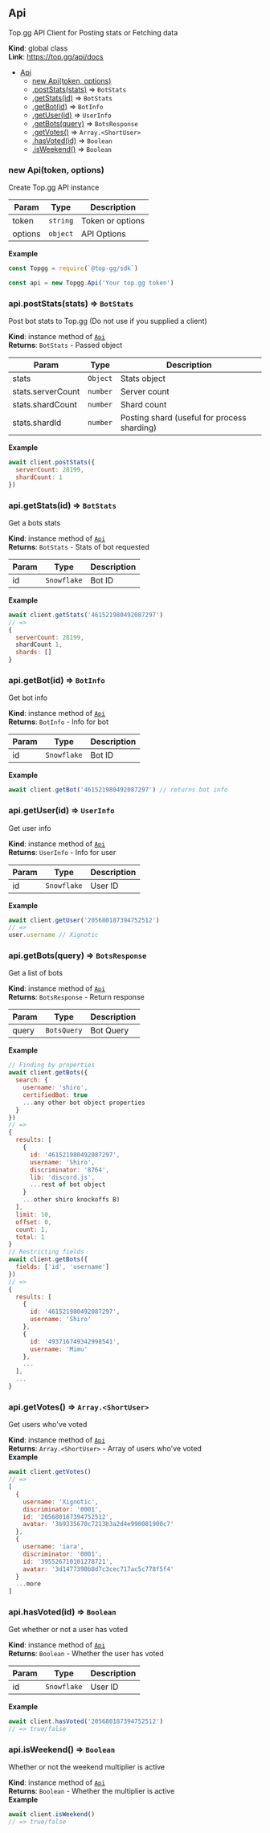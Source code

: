 <a name="Api"></a>

## Api
Top.gg API Client for Posting stats or Fetching data

**Kind**: global class  
**Link**: https://top.gg/api/docs  

* [Api](#Api)
    * [new Api(token, options)](#new_Api_new)
    * [.postStats(stats)](#Api+postStats) ⇒ <code>BotStats</code>
    * [.getStats(id)](#Api+getStats) ⇒ <code>BotStats</code>
    * [.getBot(id)](#Api+getBot) ⇒ <code>BotInfo</code>
    * [.getUser(id)](#Api+getUser) ⇒ <code>UserInfo</code>
    * [.getBots(query)](#Api+getBots) ⇒ <code>BotsResponse</code>
    * [.getVotes()](#Api+getVotes) ⇒ <code>Array.&lt;ShortUser&gt;</code>
    * [.hasVoted(id)](#Api+hasVoted) ⇒ <code>Boolean</code>
    * [.isWeekend()](#Api+isWeekend) ⇒ <code>Boolean</code>

<a name="new_Api_new"></a>

### new Api(token, options)
Create Top.gg API instance


| Param | Type | Description |
| --- | --- | --- |
| token | <code>string</code> | Token or options |
| options | <code>object</code> | API Options |

**Example**  
```js
const Topgg = require(`@top-gg/sdk`)

const api = new Topgg.Api('Your top.gg token')
```
<a name="Api+postStats"></a>

### api.postStats(stats) ⇒ <code>BotStats</code>
Post bot stats to Top.gg (Do not use if you supplied a client)

**Kind**: instance method of [<code>Api</code>](#Api)  
**Returns**: <code>BotStats</code> - Passed object  

| Param | Type | Description |
| --- | --- | --- |
| stats | <code>Object</code> | Stats object |
| stats.serverCount | <code>number</code> | Server count |
| stats.shardCount | <code>number</code> | Shard count |
| stats.shardId | <code>number</code> | Posting shard (useful for process sharding) |

**Example**  
```js
await client.postStats({
  serverCount: 28199,
  shardCount: 1
})
```
<a name="Api+getStats"></a>

### api.getStats(id) ⇒ <code>BotStats</code>
Get a bots stats

**Kind**: instance method of [<code>Api</code>](#Api)  
**Returns**: <code>BotStats</code> - Stats of bot requested  

| Param | Type | Description |
| --- | --- | --- |
| id | <code>Snowflake</code> | Bot ID |

**Example**  
```js
await client.getStats('461521980492087297')
// =>
{
  serverCount: 28199,
  shardCount 1,
  shards: []
}
```
<a name="Api+getBot"></a>

### api.getBot(id) ⇒ <code>BotInfo</code>
Get bot info

**Kind**: instance method of [<code>Api</code>](#Api)  
**Returns**: <code>BotInfo</code> - Info for bot  

| Param | Type | Description |
| --- | --- | --- |
| id | <code>Snowflake</code> | Bot ID |

**Example**  
```js
await client.getBot('461521980492087297') // returns bot info
```
<a name="Api+getUser"></a>

### api.getUser(id) ⇒ <code>UserInfo</code>
Get user info

**Kind**: instance method of [<code>Api</code>](#Api)  
**Returns**: <code>UserInfo</code> - Info for user  

| Param | Type | Description |
| --- | --- | --- |
| id | <code>Snowflake</code> | User ID |

**Example**  
```js
await client.getUser('205680187394752512')
// =>
user.username // Xignotic
```
<a name="Api+getBots"></a>

### api.getBots(query) ⇒ <code>BotsResponse</code>
Get a list of bots

**Kind**: instance method of [<code>Api</code>](#Api)  
**Returns**: <code>BotsResponse</code> - Return response  

| Param | Type | Description |
| --- | --- | --- |
| query | <code>BotsQuery</code> | Bot Query |

**Example**  
```js
// Finding by properties
await client.getBots({
  search: {
    username: 'shiro',
    certifiedBot: true
    ...any other bot object properties
  }
})
// =>
{
  results: [
    {
      id: '461521980492087297',
      username: 'Shiro',
      discriminator: '8764',
      lib: 'discord.js',
      ...rest of bot object
    }
    ...other shiro knockoffs B)
  ],
  limit: 10,
  offset: 0,
  count: 1,
  total: 1
}
// Restricting fields
await client.getBots({
  fields: ['id', 'username']
})
// =>
{
  results: [
    {
      id: '461521980492087297',
      username: 'Shiro'
    },
    {
      id: '493716749342998541',
      username: 'Mimu'
    },
    ...
  ],
  ...
}
```
<a name="Api+getVotes"></a>

### api.getVotes() ⇒ <code>Array.&lt;ShortUser&gt;</code>
Get users who've voted

**Kind**: instance method of [<code>Api</code>](#Api)  
**Returns**: <code>Array.&lt;ShortUser&gt;</code> - Array of users who've voted  
**Example**  
```js
await client.getVotes()
// =>
[
  {
    username: 'Xignotic',
    discriminator: '0001',
    id: '205680187394752512',
    avatar: '3b9335670c7213b3a2d4e990081900c7'
  },
  {
    username: 'iara',
    discriminator: '0001',
    id: '395526710101278721',
    avatar: '3d1477390b8d7c3cec717ac5c778f5f4'
  }
  ...more
]
```
<a name="Api+hasVoted"></a>

### api.hasVoted(id) ⇒ <code>Boolean</code>
Get whether or not a user has voted

**Kind**: instance method of [<code>Api</code>](#Api)  
**Returns**: <code>Boolean</code> - Whether the user has voted  

| Param | Type | Description |
| --- | --- | --- |
| id | <code>Snowflake</code> | User ID |

**Example**  
```js
await client.hasVoted('205680187394752512')
// => true/false
```
<a name="Api+isWeekend"></a>

### api.isWeekend() ⇒ <code>Boolean</code>
Whether or not the weekend multiplier is active

**Kind**: instance method of [<code>Api</code>](#Api)  
**Returns**: <code>Boolean</code> - Whether the multiplier is active  
**Example**  
```js
await client.isWeekend()
// => true/false
```
